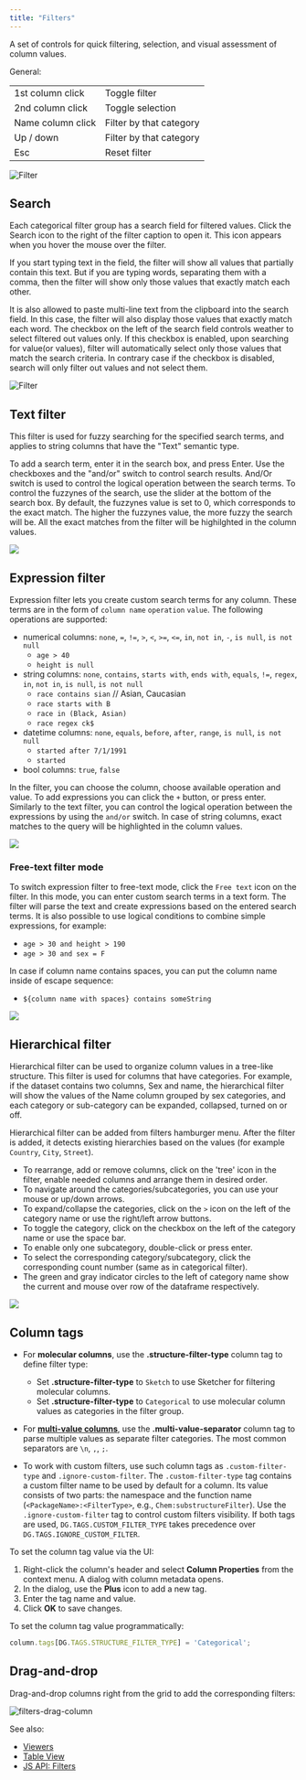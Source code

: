 ```yaml
---
title: "Filters"
---
```


A set of controls for quick filtering, selection, and visual assessment of column values.

General:

|                   |                         |
|-------------------|-------------------------|
| 1st column click  | Toggle filter           |
| 2nd column click  | Toggle selection        |
| Name column click | Filter by that category |
| Up / down         | Filter by that category |
| Esc               | Reset filter            |

![Filter](../../uploads/gifs/filter.gif "Filter")

## Search

Each categorical filter group has a search field for filtered values. Click the Search icon to the right of the filter
caption to open it. This icon appears when you hover the mouse over the filter.

If you start typing text in the field, the filter will show all values that partially contain this text. But if you are
typing words, separating them with a comma, then the filter will show only those values that exactly match each other.

It is also allowed to paste multi-line text from the clipboard into the search field. In this case, the filter will also
display those values that exactly match each word. The checkbox on the left of the search field controls weather to select
filtered out values only. If this checkbox is enabled, upon searching for value(or values), filter will automatically select
only those values that match the search criteria. In contrary case if the checkbox is disabled, search will only filter out values
and not select them.

![Filter](../../uploads/gifs/filter-checkbox.gif "Filter")

## Text filter

This filter is used for fuzzy searching for the specified search terms, and applies to string columns that 
have the "Text" semantic type.

To add a search term, enter it in the search box, and press Enter. Use the checkboxes and the "and/or"
switch to control search results. And/Or switch is used to control the logical operation between the search terms.
To control the fuzzynes of the search, use the slider at the bottom of the search box. By default, the fuzzynes value is set to 0, which corresponds to the exact match. The higher the fuzzynes value, the more fuzzy the search will be. All the exact matches from the filter will be highilghted in the column values.

![](../../uploads/gifs/text-filter.gif)

## Expression filter

Expression filter lets you create custom search terms for any column. These terms are in the form of `column name` `operation` `value`. The following operations are supported:

* numerical columns: `none`, `=`, `!=`, `>`, `<`, `>=`, `<=`, `in`, `not in`, `-`, `is null`, `is not null`
  * `age > 40`
  * `height is null`
* string columns: `none`, `contains`, `starts with`, `ends with`, `equals`, `!=`, `regex`, `in`, `not in`, `is null`, `is not null`
  * `race contains sian`  // Asian, Caucasian
  * `race starts with B`
  * `race in (Black, Asian)`
  * `race regex ck$`
* datetime columns: `none`, `equals`, `before`, `after`, `range`, `is null`, `is not null`
  * `started after 7/1/1991`
  * `started `
* bool columns: `true`, `false`

In the filter, you can choose the column, choose available operation and value. To add expressions you can click the `+` button, or press enter.
Similarly to the text filter, you can control the logical operation between the expressions by using the `and/or` switch. In case of string columns, exact matches to the query will be highlighted in the column values.

![](../../uploads/gifs/expression-filter.gif)

### Free-text filter mode

To switch expression filter to free-text mode, click the `Free text` icon on the filter. In this mode, you can enter custom search terms in a text form. The filter will parse the text and create expressions based on the entered search terms. It is also possible to use logical conditions to combine simple expressions, for example:

* `age > 30 and height > 190`
* `age > 30 and sex = F`

In case if column name contains spaces, you can put the column name inside of escape sequence:

* `${column name with spaces} contains someString`

![](../../uploads/gifs/free-text-filter.gif)

## Hierarchical filter

Hierarchical filter can be used to organize column values in a tree-like structure. This filter is used for columns that have categories. For example, if the dataset contains two columns, Sex and name, the hierarchical filter will show the values of the Name column grouped by sex categories, and each category or sub-category can be expanded, collapsed, turned on or off.

Hierarchical filter can be added from filters hamburger menu. After the filter is added, it detects existing hierarchies based on the values (for example `Country`, `City`, `Street`). 

* To rearrange, add or remove columns, click on the 'tree' icon in the filter, enable needed columns and arrange them in desired order.
* To navigate around the categories/subcategories, you can use your mouse or up/down arrows.
* To expand/collapse the categories, click on the `>` icon on the left of the category name or use the right/left arrow buttons.
* To toggle the category, click on the checkbox on the left of the category name or use the space bar.
* To enable only one subcategory, double-click or press enter.
* To select the corresponding category/subcategory, click the corresponding count number (same as in categorical filter).
* The green and gray indicator circles to the left of category name show the current and mouse over row of the dataframe respectively. 

![](../../uploads/gifs/hierarchical-filter.gif)

## Column tags

* For **molecular columns**, use the **.structure-filter-type** column tag to
  define filter type:
  * Set **.structure-filter-type** to `Sketch` to use Sketcher for filtering
    molecular columns.
  * Set **.structure-filter-type** to `Categorical` to use molecular column
    values as categories in the filter group.

* For [**multi-value columns**](https://community.datagrok.ai/t/visualization-related-updates/521/12?u=skalkin),
 use the **.multi-value-separator** column tag to
  parse multiple values as separate filter categories. The most common
  separators are `\n`, `,`, `;`.

* To work with custom filters, use such column tags as `.custom-filter-type` and
  `.ignore-custom-filter`. The `.custom-filter-type` tag contains a custom
  filter name to be used by default for a column. Its value consists of two
  parts: the namespace and the function name (`<PackageName>:<FilterType>`,
  e.g., `Chem:substructureFilter`). Use the `.ignore-custom-filter` tag to
  control custom filters visibility. If both tags are used,
  `DG.TAGS.CUSTOM_FILTER_TYPE` takes precedence over
  `DG.TAGS.IGNORE_CUSTOM_FILTER`.

To set the column tag value via the UI:

1. Right-click the column's header and select **Column Properties** from the
   context menu. A dialog with column metadata opens.
1. In the dialog, use the **Plus** icon to add a new tag.
1. Enter the tag name and value.
1. Click **OK** to save changes.

To set the column tag value programmatically:

```javascript
column.tags[DG.TAGS.STRUCTURE_FILTER_TYPE] = 'Categorical';
```

## Drag-and-drop

Drag-and-drop columns right from the grid to add the corresponding filters:

![filters-drag-column](img/filters-drag-column.gif)

See also:

* [Viewers](../viewers/viewers.md)
* [Table View](../../datagrok/navigation/table-view.md)
* [JS API: Filters](https://public.datagrok.ai/js/samples/ui/viewers/types/filters)
